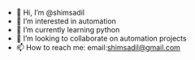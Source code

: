 - 👋 Hi, I’m @shimsadil
- 👀 I’m interested in automation
- 🌱 I’m currently learning python
- 💞️ I’m looking to collaborate on automation projects
- 📫 How to reach me: email:shimsadil@gmail.com

<!---
shimsadil/shimsadil is a ✨ special ✨ repository because its `README.md` (this file) appears on your GitHub profile.
You can click the Preview link to take a look at your changes.
--->
